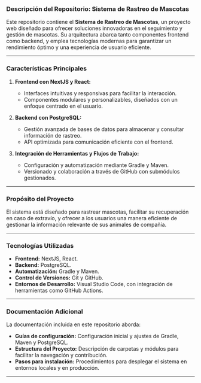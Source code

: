 
### **Descripción del Repositorio: Sistema de Rastreo de Mascotas**
Este repositorio contiene el **Sistema de Rastreo de Mascotas**, un proyecto web diseñado para ofrecer soluciones innovadoras en el seguimiento y gestión de mascotas. Su arquitectura abarca tanto componentes frontend como backend, y emplea tecnologías modernas para garantizar un rendimiento óptimo y una experiencia de usuario eficiente.

---

### **Características Principales**
1. **Frontend con NextJS y React:**
   - Interfaces intuitivas y responsivas para facilitar la interacción.
   - Componentes modulares y personalizables, diseñados con un enfoque centrado en el usuario.

2. **Backend con PostgreSQL:**
   - Gestión avanzada de bases de datos para almacenar y consultar información de rastreo.
   - API optimizada para comunicación eficiente con el frontend.

3. **Integración de Herramientas y Flujos de Trabajo:**
   - Configuración y automatización mediante Gradle y Maven.
   - Versionado y colaboración a través de GitHub con submódulos gestionados.

---

### **Propósito del Proyecto**
El sistema está diseñado para rastrear mascotas, facilitar su recuperación en caso de extravío, y ofrecer a los usuarios una manera eficiente de gestionar la información relevante de sus animales de compañía.

---

### **Tecnologías Utilizadas**
- **Frontend:** NextJS, React.
- **Backend:** PostgreSQL.
- **Automatización:** Gradle y Maven.
- **Control de Versiones:** Git y GitHub.
- **Entornos de Desarrollo:** Visual Studio Code, con integración de herramientas como GitHub Actions.

---

### **Documentación Adicional**
La documentación incluida en este repositorio aborda:
- **Guías de configuración:** Configuración inicial y ajustes de Gradle, Maven y PostgreSQL.
- **Estructura del Proyecto:** Descripción de carpetas y módulos para facilitar la navegación y contribución.
- **Pasos para instalación:** Procedimientos para desplegar el sistema en entornos locales y en producción.

---
